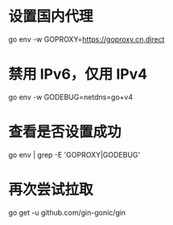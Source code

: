 # 设置国内代理
go env -w GOPROXY=https://goproxy.cn,direct

# 禁用 IPv6，仅用 IPv4
go env -w GODEBUG=netdns=go+v4

# 查看是否设置成功
go env | grep -E 'GOPROXY|GODEBUG'

# 再次尝试拉取
go get -u github.com/gin-gonic/gin